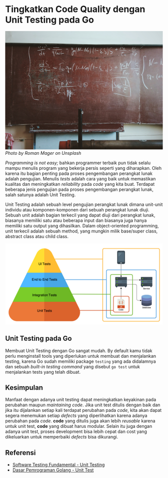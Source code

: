 # Tingkatkan Code Quality dengan Unit Testing pada Go

![roman-mager-59976-unsplash.jpg](/2018/1/roman-mager-59976-unsplash.jpg)
*Photo by Roman Mager on Unsplash*

*Programming is not easy;* bahkan programmer terbaik pun tidak selalu mampu menulis program yang bekerja persis seperti yang diharapkan. Oleh karena itu bagian penting pada proses pengembangan perangkat lunak adalah pengujian. Menulis *tests* adalah cara yang baik untuk memastikan kualitas dan meningkatkan *reliability* pada *code* yang kita buat. Terdapat beberapa jenis pengujian pada proses pengembangan perangkat lunak, salah satunya adalah Unit Testing.

Unit Testing adalah sebuah level pengujian perangkat lunak dimana unit-unit individu atau komponen-komponen dari sebuah perangkat lunak diuji. Sebuah unit adalah bagian terkecil yang dapat diuji dari perangkat lunak, biasanya memiliki satu atau beberapa input dan biasanya juga hanya memiliki satu output yang dihasilkan. Dalam object-oriented programming, unit terkecil adalah sebuah method, yang mungkin milik base/super class, abstract class atau child class.

![1_S-WQ9KwM7kkmwKWy41SPYw.png](/2018/1/1_S-WQ9KwM7kkmwKWy41SPYw.png)

## Unit Testing pada Go

Membuat Unit Testing dengan Go sangat mudah. By default kamu tidak perlu menginstall tools yang diperlukan untuk membuat dan menjalankan testing, karena Go sudah memiliki package `testing` yang ada didalamnya dan sebuah *built-in testing command* yang disebut `go test` untuk menjalankan tests yang telah dibuat.

## Kesimpulan

Manfaat dengan adanya unit testing dapat meningkatkan keyakinan pada perubahan maupun *maintaining code*. Jika unit test ditulis dengan baik dan jika itu dijalankan setiap kali terdapat perubahan pada *code*, kita akan dapat segera menemukan setiap *defects* yang diperlihatkan karena adanya perubahan pada *code*. **code** yang ditulis juga akan lebih *reusable* karena untuk unit test, **code** yang dibuat harus modular. Selain itu juga dengan adanya unit test, proses development bisa lebih cepat dan cost yang dikeluarkan untuk memperbaiki *defects* bisa dikurangi.

## Referensi

* [Software Testing Fundamental - Unit Testing](http://softwaretestingfundamentals.com/unit-testing/)
* [Dasar Pemrograman Golang - Unit Test](https://blog.alexellis.io/golang-writing-unit-tests/)